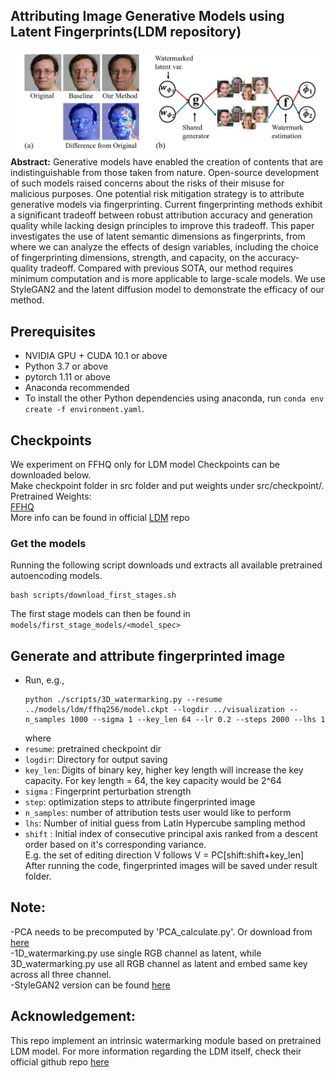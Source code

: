 ## Attributing Image Generative Models using Latent Fingerprints(LDM repository)

![Teaser image](./image/fig1.png)
**Abstract:** Generative models have enabled the creation of contents that are indistinguishable from those taken from nature. 
Open-source development of such models raised concerns about the risks of their misuse for malicious purposes.
One potential risk mitigation strategy is to attribute generative models via fingerprinting. 
Current fingerprinting methods exhibit a significant tradeoff between robust attribution accuracy and generation quality while lacking design principles to improve this tradeoff. 
This paper investigates the use of latent semantic dimensions as fingerprints, from where we can analyze the effects of design variables, including the choice of fingerprinting dimensions, strength, and capacity, on the accuracy-quality tradeoff.
Compared with previous SOTA, our method requires minimum computation and is more applicable to large-scale models. We use StyleGAN2 and the latent diffusion model to demonstrate the efficacy of our method.

## Prerequisites

- NVIDIA GPU + CUDA 10.1 or above
- Python 3.7 or above
- pytorch 1.11 or above
- Anaconda recommended
- To install the other Python dependencies using anaconda, run `conda env create -f environment.yaml`.

## Checkpoints

We experiment on FFHQ only for LDM model
Checkpoints can be downloaded below.\
Make checkpoint folder in src folder and put weights under src/checkpoint/.\
Pretrained Weights:\
[FFHQ](https://ommer-lab.com/files/latent-diffusion/ffhq.zip)\
More info can be found in official [LDM](https://github.com/CompVis/latent-diffusion) repo

### Get the models

Running the following script downloads und extracts all available pretrained autoencoding models.   
```shell script
bash scripts/download_first_stages.sh
```

The first stage models can then be found in `models/first_stage_models/<model_spec>`

## Generate and attribute fingerprinted image

- Run, e.g.,
  ```
  python ./scripts/3D_watermarking.py --resume ../models/ldm/ffhq256/model.ckpt --logdir ../visualization --n_samples 1000 --sigma 1 --key_len 64 --lr 0.2 --steps 2000 --lhs 1
  ```
  where
- `resume`: pretrained checkpoint dir
- `logdir`: Directory for output saving
- `key_len`: Digits of binary key, higher key length will increase the key capacity. For key length = 64, the key capacity would be 2^64
- `sigma` : Fingerprint perturbation strength
- `step`: optimization steps to attribute fingerprinted image
- `n_samples`: number of attribution tests user would like to perform
- `lhs`: Number of initial guess from Latin Hypercube sampling method
- `shift` : Initial index of consecutive principal axis ranked from a descent order based on it's corresponding variance. \
E.g. the set of editing direction V follows V = PC[shift:shift+key_len]  
After running the code, fingerprinted images will be saved under result folder. 


## Note:
-PCA needs to be precomputed by 'PCA_calculate.py'. Or download from [here](https://drive.google.com/file/d/1iWfIX7zRl4bwzif_SRqPOlFsp8b4jm_D/view?usp=sharing)\
-1D_watermarking.py use single RGB channel as latent, while 3D_watermarking.py use all RGB channel as latent and embed same key across all three channel.\
-StyleGAN2 version can be found [here](https://github.com/GuangyuNie/Attributing-Image-Generative-Models-using-Latent-Fingerprints/tree/refactor)

## Acknowledgement:
This repo implement an intrinsic watermarking module based on pretrained LDM model. For more information regarding the LDM itself, check their official github repo [here](https://github.com/CompVis/latent-diffusion)

